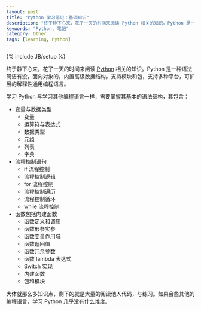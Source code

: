 ```yaml
---
layout: post
title: "Python 学习笔记：基础知识"
description: "终于静下心来，花了一天的时间来阅读 Python 相关的知识。Python 是一种语法简洁有没，面向对象的，内置高级数据结构，支持模块和包，支持多种平台，可扩展的解释性通用编程语言。"
keywords: "Python, 笔记"
category: Other
tags: [learning, Python]
---
```

{% include JB/setup %}

终于静下心来，花了一天的时间来阅读 [Python](http://www.python.org) 相关的知识。Python 是一种语法简洁有没，面向对象的，内置高级数据结构，支持模块和包，支持多种平台，可扩展的解释性通用编程语言。

学习 Python 与学习其他编程语言一样，需要掌握其基本的语法结构，其包含：

<!-- more -->
- 变量与数据类型
    - 变量
    - 运算符与表达式
    - 数据类型
    - 元组
    - 列表
    - 字典
- 流程控制语句
    - if 流程控制
    - 流程控制逻辑
    - for 流程控制
    - 流程控制遍历
    - 流程控制循环
    - while 流程控制
- 函数包括内建函数
    - 函数定义和调用
    - 函数形参实参
    - 函数变量作用域
    - 函数返回值
    - 函数冗余参数
    - 函数 lambda 表达式
    - Switch 实现
    - 内建函数
    - 包和模块

大体就那么多知识点，剩下的就是大量的阅读他人代码，与练习。如果会些其他的编程语言，学习 Python 几乎没有什么难度。

